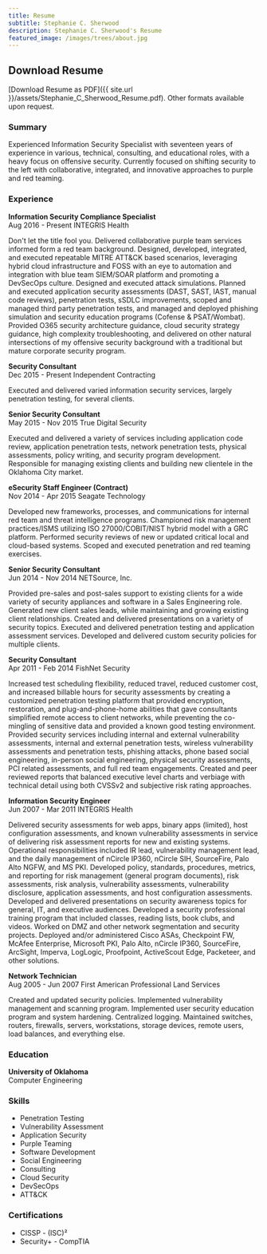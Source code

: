 ```yaml
---
title: Resume
subtitle: Stephanie C. Sherwood
description: Stephanie C. Sherwood's Resume
featured_image: /images/trees/about.jpg
---
```


## Download Resume

[Download Resume as PDF]({{ site.url }}/assets/Stephanie_C_Sherwood_Resume.pdf). Other formats available upon request.

### Summary

Experienced Information Security Specialist with seventeen years of experience in various, technical, consulting, and educational roles, with a heavy focus on offensive security. Currently focused on shifting security to the left with collaborative,  integrated, and innovative approaches to purple and red teaming.

### Experience

**Information Security Compliance Specialist**\
Aug 2016 - Present INTEGRIS Health

Don't let the title fool you. Delivered collaborative purple team services informed form a red team background. Designed, developed, integrated, and executed repeatable MITRE ATT&CK based scenarios, leveraging hybrid cloud infrastructure and FOSS with an eye to automation and integration with blue team SIEM/SOAR platform and promoting a DevSecOps culture. Designed and executed attack simulations. Planned and executed application security assessments (DAST, SAST, IAST, manual code reviews), penetration tests, sSDLC improvements, scoped and managed third party penetration tests, and managed and deployed phishing simulation and security education programs (Cofense & PSAT/Wombat). Provided O365 security architecture guidance, cloud security strategy guidance, high complexity troubleshooting, and delivered on other natural intersections of my offensive security background with a traditional but mature corporate security program.

**Security Consultant**\
Dec 2015 - Present Independent Contracting

Executed and delivered varied information security services, largely
penetration testing, for several clients.

**Senior Security Consultant**\
May 2015 - Nov 2015 True Digital Security

Executed and delivered a variety of services including application code review, application penetration tests, network penetration tests, physical assessments, policy writing, and security program development. Responsible for managing existing clients and building new clientele in the Oklahoma City market.

**eSecurity Staff Engineer (Contract)**\
Nov 2014 - Apr 2015 Seagate Technology

Developed new frameworks, processes, and communications for internal red team and threat intelligence programs. Championed risk management practices/ISMS utilizing ISO 27000/COBIT/NIST hybrid model with a GRC platform. Performed security reviews of new or updated critical local and cloud-based systems. Scoped and executed penetration and red teaming exercises.

**Senior Security Consultant**\
Jun 2014 - Nov 2014 NETSource, Inc.

Provided pre-sales and post-sales support to existing clients for a wide variety of security appliances and software in a Sales Engineering role. Generated new client sales leads, while maintaining and growing existing client relationships. Created and delivered presentations on a variety of security topics. Executed and delivered  penetration testing and application assessment services. Developed and delivered custom security policies for multiple clients.

**Security Consultant**\
Apr 2011 - Feb 2014 FishNet Security

Increased test scheduling flexibility, reduced travel, reduced customer cost, and increased billable hours for security assessments by creating a customized penetration testing platform that provided encryption, restoration, and plug-and-phone-home abilities that gave consultants simplified remote access to client networks, while preventing the co-mingling of sensitive data and provided a known good testing environment. Provided security services including internal and external vulnerability assessments, internal and external penetration tests, wireless vulnerability assessments and penetration tests, phishing attacks, phone based social engineering, in-person social engineering, physical security assessments, PCI related assessments, and full red team engagements. Created and peer reviewed reports that balanced executive level charts and verbiage with technical detail using both CVSSv2 and subjective risk rating approaches.

**Information Security Engineer**\
Jun 2007 - Mar 2011 INTEGRIS Health

Delivered security assessments for web apps, binary apps (limited), host configuration assessments, and  known vulnerability assessments in service of delivering risk assessment reports for new and existing systems. Operational responsibilities included IR lead, vulnerability management lead, and the daily management of nCircle IP360, nCircle SIH, SourceFire, Palo Alto NGFW, and MS PKI. Developed policy, standards, procedures, metrics, and reporting for risk management (general program documents), risk assessments, risk analysis, vulnerability assessments, vulnerability disclosure, application assessments, and host configuration assessments. Developed and delivered presentations on security awareness topics for general, IT, and executive audiences. Developed  a security professional training program that included classes, reading lists, book clubs, and videos. Worked  on DMZ and other network segmentation and security projects. Deployed and/or administered Cisco ASAs, Checkpoint FW, McAfee Enterprise, Microsoft PKI, Palo Alto, nCircle IP360, SourceFire, ArcSight, Imperva, LogLogic, Proofpoint, ActiveScout Edge, Packeteer, and other solutions.

**Network Technician**\
Aug 2005 - Jun 2007 First American Professional Land Services

Created and updated security policies. Implemented vulnerability management and scanning program. Implemented user security education program and system hardening. Centralized logging. Maintained switches, routers, firewalls, servers, workstations, storage devices, remote users, load balances, and everything else.

### Education

**University of Oklahoma**\
Computer  Engineering

### Skills

- Penetration Testing
- Vulnerability Assessment
- Application Security
- Purple Teaming
- Software Development
- Social Engineering
- Consulting
- Cloud Security
- DevSecOps
- ATT&CK

### Certifications

- CISSP - (ISC)²
- Security+ - CompTIA

